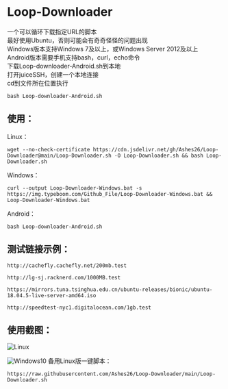 # Loop-Downloader
一个可以循环下载指定URL的脚本<br>
最好使用Ubuntu，否则可能会有奇奇怪怪的问题出现<br>
Windows版本支持Windows 7及以上，或Windows Server 2012及以上<br>
Android版本需要手机支持bash，curl，echo命令<br>
下载Loop-downloader-Android.sh到本地<br>
打开juiceSSH，创建一个本地连接<br>
cd到文件所在位置执行
```
bash Loop-downloader-Android.sh
```
## 使用：
Linux：
```
wget --no-check-certificate https://cdn.jsdelivr.net/gh/Ashes26/Loop-Downloader@main/Loop-Downloader.sh -O Loop-Downloader.sh && bash Loop-Downloader.sh
```
Windows：
```
curl --output Loop-Downloader-Windows.bat -s https://img.typeboom.com/Github_File/Loop-Downloader-Windows.bat && Loop-Downloader-Windows.bat
```
Android：
```
bash Loop-downloader-Android.sh
```
## 测试链接示例：
```
http://cachefly.cachefly.net/200mb.test
```
```
http://lg-sj.racknerd.com/1000MB.test
```
```
https://mirrors.tuna.tsinghua.edu.cn/ubuntu-releases/bionic/ubuntu-18.04.5-live-server-amd64.iso
```
```
http://speedtest-nyc1.digitalocean.com/1gb.test
```
## 使用截图：
![Linux](https://img.typeboom.com/pic/%E5%B1%8F%E5%B9%95%E6%88%AA%E5%9B%BE%202021-06-07%20204858.png)

![Windows10](https://img.typeboom.com/pic/%E5%B1%8F%E5%B9%95%E6%88%AA%E5%9B%BE%202021-06-07%20205252.png)
备用Linux版一键脚本：
```
https://raw.githubusercontent.com/Ashes26/Loop-Downloader/main/Loop-Downloader.sh
```
